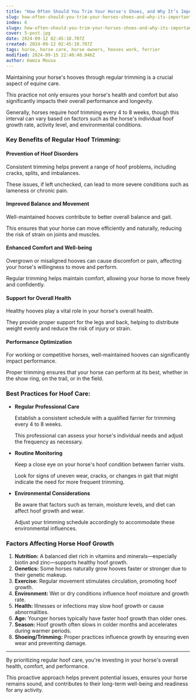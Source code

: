 ```yaml
---
title: "How Often Should You Trim Your Horse's Shoes, and Why It’s Important"
slug: how-often-should-you-trim-your-horses-shoes-and-why-its-important
index: 6
slugx: how-often-should-you-trim-your-horses-shoes-and-why-its-important
cover: 5-post.jpg
date: 2024-09-12 02:45:10.707Z
created: 2024-09-12 02:45:10.707Z
tags: horse, horse care, horse owners, hooves work, ferrier
modified: 2024-09-15 22:40:40.946Z
author: Hamza Mousa
---
```


Maintaining your horse's hooves through regular trimming is a crucial aspect of equine care.

  
This practice not only ensures your horse's health and comfort but also significantly impacts their overall performance and longevity.



Generally, horses require hoof trimming every 4 to 8 weeks, though this interval can vary based on factors such as the horse's individual hoof growth rate, activity level, and environmental conditions.

### Key Benefits of Regular Hoof Trimming:

#### **Prevention of Hoof Disorders**

Consistent trimming helps prevent a range of hoof problems, including cracks, splits, and imbalances.

These issues, if left unchecked, can lead to more severe conditions such as lameness or chronic pain.

#### **Improved Balance and Movement**

Well-maintained hooves contribute to better overall balance and gait.  
This ensures that your horse can move efficiently and naturally, reducing the risk of strain on joints and muscles.

#### **Enhanced Comfort and Well-being**

Overgrown or misaligned hooves can cause discomfort or pain, affecting your horse's willingness to move and perform.  
Regular trimming helps maintain comfort, allowing your horse to move freely and confidently.

#### **Support for Overall Health**

Healthy hooves play a vital role in your horse's overall health.  
They provide proper support for the legs and back, helping to distribute weight evenly and reduce the risk of injury or strain.

#### **Performance Optimization**

For working or competitive horses, well-maintained hooves can significantly impact performance.  
Proper trimming ensures that your horse can perform at its best, whether in the show ring, on the trail, or in the field.

### Best Practices for Hoof Care:

- **Regular Professional Care**  
  Establish a consistent schedule with a qualified farrier for trimming every 4 to 8 weeks.  
  This professional can assess your horse's individual needs and adjust the frequency as necessary.
- **Routine Monitoring**  
  Keep a close eye on your horse's hoof condition between farrier visits.  
  Look for signs of uneven wear, cracks, or changes in gait that might indicate the need for more frequent trimming.
- **Environmental Considerations**  
  Be aware that factors such as terrain, moisture levels, and diet can affect hoof growth and wear.  
  Adjust your trimming schedule accordingly to accommodate these environmental influences.

### **Factors Affecting Horse Hoof Growth**

1. **Nutrition:** A balanced diet rich in vitamins and minerals—especially biotin and zinc—supports healthy hoof growth.
2. **Genetics:** Some horses naturally grow hooves faster or stronger due to their genetic makeup.
3. **Exercise:** Regular movement stimulates circulation, promoting hoof growth.
4. **Environment:** Wet or dry conditions influence hoof moisture and growth rate.
5. **Health:** Illnesses or infections may slow hoof growth or cause abnormalities.
6. **Age:** Younger horses typically have faster hoof growth than older ones.
7. **Season:** Hoof growth often slows in colder months and accelerates during warmer periods.
8. **Shoeing/Trimming:** Proper practices influence growth by ensuring even wear and preventing damage.

***

By prioritizing regular hoof care, you're investing in your horse's overall health, comfort, and performance.

  
This proactive approach helps prevent potential issues, ensures your horse remains sound, and contributes to their long-term well-being and readiness for any activity.